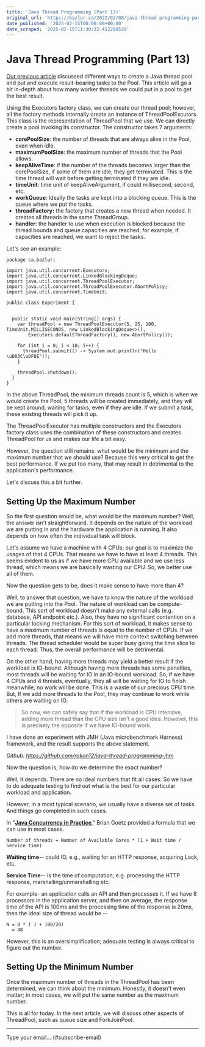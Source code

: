 ```yaml
---
title: 'Java Thread Programming (Part 13)'
original_url: 'https://bazlur.ca/2022/02/08/java-thread-programming-part-13/'
date_published: '2025-02-15T00:00:00+00:00'
date_scraped: '2025-02-15T11:30:32.412280539'
---
```


Java Thread Programming (Part 13)
=================================

[Our previous article](https://foojay.io/today/java-thread-programming-part-12/) discussed different ways to create a Java thread pool and put and execute result-bearing tasks to the Pool. This article will go a bit in-depth about how many worker threads we could put in a pool to get the best result.

Using the Executors factory class, we can create our thread pool; however, all the factory methods internally create an instance of ThreadPoolExcutors. This class is the representation of ThreadPool that we use. We can directly create a pool invoking its constructor. The constructor takes 7 arguments:

* **corePoolSize**: the number of threads that are always alive in the Pool, even when idle.
* **maximumPoolSize**: the maximum number of threads that the Pool allows.
* **keepAliveTime**: if the number of the threads becomes larger than the corePoolSize, if some of them are idle, they get terminated. This is the time thread will wait before getting terminated if they are idle.
* **timeUnit**: time unit of keepAliveArgument, if could millisecond, second, etc.
* **workQueue**: Ideally the tasks are kept into a blocking queue. This is the queue where we put the tasks.
* **threadFactory:** the factory that creates a new thread when needed. It creates all threads in the same ThreadGroup.
* **handler**: the handler to use when execution is blocked because the thread bounds and queue capacities are reached; for example, if capacities are reached, we want to reject the tasks.

Let's see an example:

```
package ca.bazlur;

import java.util.concurrent.Executors;
import java.util.concurrent.LinkedBlockingDeque;
import java.util.concurrent.ThreadPoolExecutor;
import java.util.concurrent.ThreadPoolExecutor.AbortPolicy;
import java.util.concurrent.TimeUnit;

public class Experiment {


  public static void main(String[] args) {
    var threadPool = new ThreadPoolExecutor(5, 25, 100, TimeUnit.MILLISECONDS, new LinkedBlockingDeque<>(),
        Executors.defaultThreadFactory(), new AbortPolicy());

    for (int i = 0; i < 10; i++) {
      threadPool.submit(() -> System.out.println("Hello \uD83C\uDF0E"));
    }

    threadPool.shutdown();
  }
}
```

In the above ThreadPool, the minimum threads count is 5, which is when we would create the Pool, 5 threads will be created immediately, and they will be kept around, waiting for tasks, even if they are idle. If we submit a task, these existing threads will pick it up.

The ThreadPoolExecutor has multiple constructors and the Executors factory class uses the combination of these constructors and creates ThreadPool for us and makes our life a bit easy.

However, the question still remains: what would be the minimum and the maximum number that we should use? Because this very critical to get the best performance. If we put too many, that may result in detrimental to the application's performance.  

Let's discuss this a bit further.

**Setting Up the Maximum Number**
---------------------------------

So the first question would be, what would be the maximum number? Well, the answer isn't straightforward. It depends on the nature of the workload we are putting in and the hardware the application is running. It also depends on how often the individual task will block.

Let's assume we have a machine with 4 CPUs; our goal is to maximize the usages of that 4 CPUs. That means we have to have at least 4 threads. This seems evident to us as if we have more CPU available and we use less thread, which means we are basically wasting our CPU. So, we better use all of them.

Now the question gets to be, does it make sense to have more than 4?

Well, to answer that question, we have to know the nature of the workload we are putting into the Pool. The nature of workload can be compute-bound. This sort of workload doesn't make any external calls (e.g. database, API endpoint etc.). Also, they have no significant contention on a particular locking mechanism. For this sort of workload, it makes sense to have a maximum number of threads is equal to the number of CPUs. If we add more threads, that means we will have more context switching between threads. The thread scheduler would be super busy giving the time slice to each thread. Thus, the overall performance will be detrimental.

On the other hand, having more threads may yield a better result if the workload is IO-bound. Although having more threads has some penalties, most threads will be waiting for IO in an IO-bound workload. So, if we have 4 CPUs and 4 threads, eventually, they all will be waiting for IO to finish meanwhile, no work will be done. This is a waste of our precious CPU time. But, If we add more threads to the Pool, they may continue to work while others are waiting on IO.
> So now, we can safely say that if the workload is CPU intensive, adding more thread than the CPU size isn't a good idea. However, this is precisely the opposite if we have IO-bound work.

I have done an experiment with JMH (Java microbenchmark Harness) framework, and the result supports the above statement.

*Github: <https://github.com/rokon12/java-thread-programming-jhm>*

Now the question is, how do we determine the exact number?

Well, it depends. There are no ideal numbers that fit all cases. So we have to do adequate testing to find out what is the best for our particular workload and application.

However, in a most typical scenario, we usually have a diverse set of tasks. And things go completed in such cases.

In "[**Java Concurrency in Practice**](https://www.amazon.ca/Java-Concurrency-Practice-Brian-Goetz/dp/0321349601/)," Brian Goetz provided a formula that we can use in most cases.

`Number of threads = Number of Available Cores * (1 + Wait time / Service time)`

**Waiting time**-- could IO, e.g., waiting for an HTTP response, acquiring Lock, etc.

**Service Time**-- is the time of computation, e.g. processing the HTTP response, marshalling/unmarshalling etc.

For example- an application calls an API and then processes it. If we have 8 processors in the application server, and then on average, the response time of the API is 100ms and the processing time of the response is 20ms, then the ideal size of thread would be --

```
N = 8 * ( 1 + 100/20)
  = 48
```

However, this is an oversimplification; adequate testing is always critical to figure out the number.

Setting Up the Minimum Number
-----------------------------

Once the maximum number of threads in the ThreadPool has been determined, we can think about the minimum. Honestly, it doesn't even matter; in most cases, we will put the same number as the maximum number.

This is all for today. In the next article, we will discuss other aspects of ThreadPool, such as queue size and ForkJoinPool.  

*** ** * ** ***

Type your email... {#subscribe-email}
